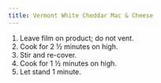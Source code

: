 ```yaml
---
title: Vermont White Cheddar Mac & Cheese
---
```


1. Leave film on product; do not vent.
2. Cook for 2 &frac12; minutes on high.
3. Stir and re-cover.
4. Cook for 1 &frac12; minutes on high.
5. Let stand 1 minute.